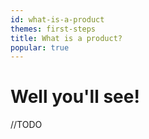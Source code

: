 ```yaml
---
id: what-is-a-product
themes: first-steps
title: What is a product?
popular: true
---
```


# Well you'll see!

//TODO